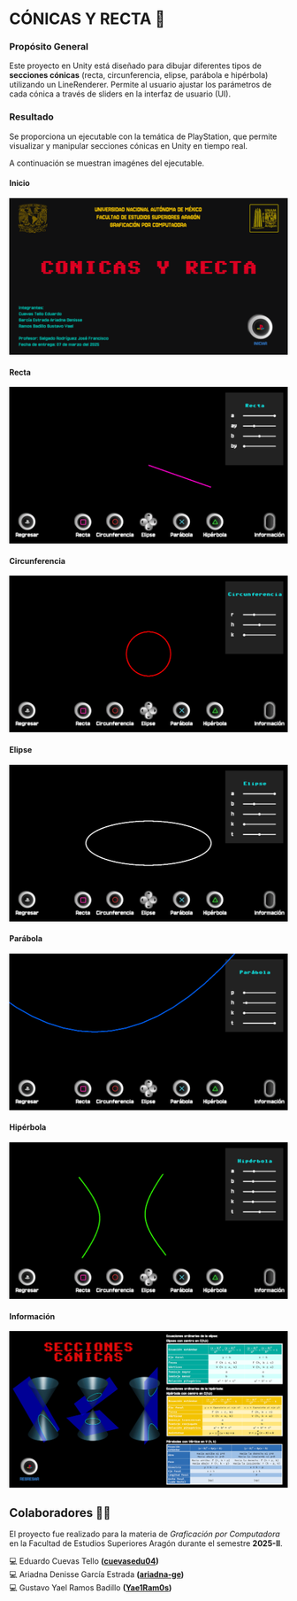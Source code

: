 # CÓNICAS Y RECTA 💫

### Propósito General
Este proyecto en Unity está diseñado para dibujar diferentes tipos de **secciones cónicas** (recta, circunferencia, elipse, parábola e hipérbola) utilizando un LineRenderer. Permite al usuario ajustar los parámetros de cada cónica a través de sliders en la interfaz de usuario (UI).

### Resultado
Se proporciona un ejecutable con la temática de PlayStation,  que permite visualizar y manipular secciones cónicas en Unity en tiempo real.

A continuación se muestran imagénes del ejecutable.
#### Inicio
![Pantalla de Inicio](image.png)

#### Recta 
![Recta](image-1.png)

#### Circunferencia
![Circunferencia](image-2.png)

#### Elipse 
![Elipse](image-3.png)

#### Parábola
![Parábola](image-4.png)

#### Hipérbola
![Hipérbola](image-5.png)

#### Información
![Pantalla de información](image-6.png)

## Colaboradores ✍🏼
El proyecto fue realizado para la materia de *Graficación por Computadora* en la Facultad de Estudios Superiores Aragón durante el semestre **2025-II**.

💻 Eduardo Cuevas Tello  **([cuevasedu04](https://github.com/cuevasedu04))**  
💻 Ariadna Denisse García Estrada **([ariadna-ge](https://github.com/ariadna-ge))**  
💻 Gustavo Yael Ramos Badillo **([Yae1Ram0s](https://github.com/Yae1Ram0s))**  
